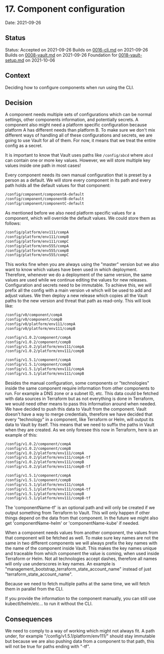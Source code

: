 # 17. Component configuration

Date: 2021-09-26

## Status

Status: Accepted on 2021-09-26
Builds on [0016-cli.md](0016-cli.md) on 2021-09-26
Builds on [0008-vault.md](0008-vault.md) on 2021-09-26
Foundation for [0018-vault-setup.md](0018-vault-setup.md) on 2021-10-06

## Context

Deciding how to configure components when run using the CLI.

## Decision

A component needs multiple sets of configurations which can be normal settings, other components information, and potentially secrets. A component also might need a platform specific configuration because platform A has different needs than platform B. To make sure we don't mix different ways of handling all of these configurations and secrets, we are going to use Vault for all of them. For now, it means that we treat the entire config as a secret.

It is important to know that Vault uses paths like `/config/abcd` where `abcd` can contain one or more key values. However, we will store multiple key values inside one path in most cases!

Every component needs its own manual configuration that is preset by a person as a default. We will store every component in its path and every path holds all the default values for that component:

```bash
/config/component/componentA-default
/config/component/componentB-default
/config/component/componentC-default
```

As mentioned before we also need platform specific values for a component, which will override the default values. We could store them as follows:

```bash
/config/platform/env111/compA
/config/platform/env111/compB
/config/platform/env111/compC
/config/platform/env555/compA
/config/platform/env555/compB
/config/platform/env555/compC
```

This works fine when you are always using the "master" version but we also want to know which values have been used in which deployment. Therefore, whenever we do a deployment of the same version, the same values are used while we continue editing the values for new releases. Configuration and secrets need to be immutable. To achieve this, we will prefix all the config with a main version `v0` which will be used to add and adjust values. We then deploy a new release which copies all the Vault paths to the new version and threat that path as read-only. This will look like:

```bash
/config/v0/component/compA
/config/v0/component/compB
/config/v0/platform/env111/compA
/config/v0/platform/env111/compB

/config/v1.0.2/component/compA
/config/v1.0.2/component/compB
/config/v1.0.2/platform/env111/compA
/config/v1.0.2/platform/env111/compB

/config/v1.5.1/component/compA
/config/v1.5.1/component/compB
/config/v1.5.1/platform/env111/compA
/config/v1.5.1/platform/env111/compB
```

Besides the manual configuration, some components or "technologies" inside the same component require information from other components to run. For example a DNS zone or a subnet ID, etc. This data could be fetched with data sources in Terraform but as not everything is done in Terraform, we would need other means to pass this information around when needed. We have decided to push this data to Vault from the component. Vault doesn't have a way to merge credentials, therefore we have decided that every "technology" in a component, like Terraform or Helm, will output its data to Vault by itself. This means that we need to suffix the paths in Vault when they are created. As we only foresee this now in Terraform, here is an example of this:

```bash
/config/v1.0.2/component/compA
/config/v1.0.2/component/compB
/config/v1.0.2/platform/env111/compA
/config/v1.0.2/platform/env111/compA-tf
/config/v1.0.2/platform/env111/compB
/config/v1.0.2/platform/env111/compB-tf

/config/v1.5.1/component/compA
/config/v1.5.1/component/compB
/config/v1.5.1/platform/env111/compA
/config/v1.5.1/platform/env111/compA-tf
/config/v1.5.1/platform/env111/compB
/config/v1.5.1/platform/env111/compB-tf
```

The 'componentName-tf' is an optional path and will only be created if we output something from Terraform to Vault. This will only happen if other things depend on the data from that component. In the future we might also get 'componentName-helm' or 'componentName-kube' if needed.

When a component needs values from another component, the values from that component will be fetched as well. To make sure key names are not the same in two different components we will always prefix the key names with the name of the component inside Vault. This makes the key names unique and traceable from which component the value is coming, when used inside Terraform or Helm. Not all technologies accept dashes, therefore all names will only use underscores in key names. An example is "management_bootstrap_terraform_state_account_name" instead of just "terraform_state_account_name".

Because we need to fetch multiple paths at the same time, we will fetch them in parallel from the CLI.

If you provide the information to the component manually, you can still use kubectl/helm/etc... to run it without the CLI.

## Consequences

We need to comply to a way of working which might not always fit. A path under, for example "/config/v1.5.1/platform/env111/" should stay immutable but because we are also pushing data from a component to that path, this will not be true for paths ending with "-tf".
